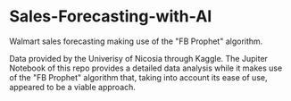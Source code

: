# Sales-Forecasting-with-AI
Walmart sales forecasting making use of the "FB Prophet" algorithm. 

Data provided by the Univerisy of Nicosia through Kaggle. 
The Jupiter Notebook of this repo provides a detailed data analysis while it makes use of the "FB Prophet" algorithm that, taking into account its ease of use, appeared to be a viable approach.
